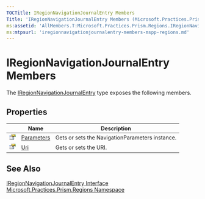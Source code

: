 ```yaml
---
TOCTitle: IRegionNavigationJournalEntry Members
Title: 'IRegionNavigationJournalEntry Members (Microsoft.Practices.Prism.Regions)'
ms:assetid: 'AllMembers.T:Microsoft.Practices.Prism.Regions.IRegionNavigationJournalEntry'
ms:mtpsurl: 'iregionnavigationjournalentry-members-mspp-regions.md'
---
```



# IRegionNavigationJournalEntry Members

The [IRegionNavigationJournalEntry](/patterns-practices/reference/mspp-regions-namespace.iregionnavigationjournalentry) type exposes the following members.

## Properties


<table>

<thead>
<tr class="header">
<th> </th>
<th>Name</th>
<th>Description</th>
</tr>
</thead>
<tbody>
<tr class="odd">
<td><img src="/patterns-practices/reference/images/pubproperty.gif" alt="Public property"/></td>
<td><a href="/patterns-practices/reference/mspp-regions-namespace.iregionnavigationjournalentry.parameters" data-raw-source="[Parameters](/patterns-practices/reference/mspp-regions-namespace.iregionnavigationjournalentry.parameters)">Parameters</a></td>
<td><div class="summary">
Gets or sets the NavigationParameters instance.
</div></td>
</tr>
<tr class="even">
<td><img src="/patterns-practices/reference/images/pubproperty.gif" alt="Public property"/></td>
<td><a href="/patterns-practices/reference/mspp-regions-namespace.iregionnavigationjournalentry.uri" data-raw-source="[Uri](/patterns-practices/reference/mspp-regions-namespace.iregionnavigationjournalentry.uri)">Uri</a></td>
<td><div class="summary">
Gets or sets the URI.
</div></td>
</tr>
</tbody>
</table>

## See Also

[IRegionNavigationJournalEntry Interface](/patterns-practices/reference/mspp-regions-namespace.iregionnavigationjournalentry)  
[Microsoft.Practices.Prism.Regions Namespace](/patterns-practices/reference/mspp-regions-namespace)